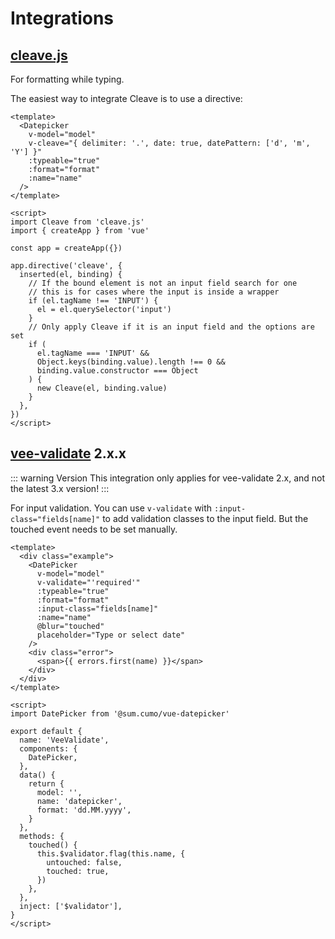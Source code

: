 # Integrations

## [cleave.js](https://github.com/nosir/cleave.js)

For formatting while typing.

The easiest way to integrate Cleave is to use a directive:

```vue
<template>
  <Datepicker
    v-model="model"
    v-cleave="{ delimiter: '.', date: true, datePattern: ['d', 'm', 'Y'] }"
    :typeable="true"
    :format="format"
    :name="name"
  />
</template>

<script>
import Cleave from 'cleave.js'
import { createApp } from 'vue'

const app = createApp({})

app.directive('cleave', {
  inserted(el, binding) {
    // If the bound element is not an input field search for one
    // this is for cases where the input is inside a wrapper
    if (el.tagName !== 'INPUT') {
      el = el.querySelector('input')
    }
    // Only apply Cleave if it is an input field and the options are set
    if (
      el.tagName === 'INPUT' &&
      Object.keys(binding.value).length !== 0 &&
      binding.value.constructor === Object
    ) {
      new Cleave(el, binding.value)
    }
  },
})
</script>
```

## [vee-validate](https://github.com/logaretm/vee-validate) 2.x.x

::: warning Version
This integration only applies for vee-validate 2.x, and not the latest 3.x version!
:::

For input validation.
You can use `v-validate` with `:input-class="fields[name]"` to add validation classes to the input field.
But the touched event needs to be set manually.

```vue
<template>
  <div class="example">
    <DatePicker
      v-model="model"
      v-validate="'required'"
      :typeable="true"
      :format="format"
      :input-class="fields[name]"
      :name="name"
      @blur="touched"
      placeholder="Type or select date"
    />
    <div class="error">
      <span>{{ errors.first(name) }}</span>
    </div>
  </div>
</template>

<script>
import DatePicker from '@sum.cumo/vue-datepicker'

export default {
  name: 'VeeValidate',
  components: {
    DatePicker,
  },
  data() {
    return {
      model: '',
      name: 'datepicker',
      format: 'dd.MM.yyyy',
    }
  },
  methods: {
    touched() {
      this.$validator.flag(this.name, {
        untouched: false,
        touched: true,
      })
    },
  },
  inject: ['$validator'],
}
</script>
```
